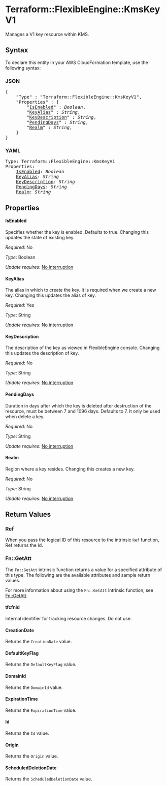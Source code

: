 # Terraform::FlexibleEngine::KmsKeyV1

Manages a V1 key resource within KMS.

## Syntax

To declare this entity in your AWS CloudFormation template, use the following syntax:

### JSON

<pre>
{
    "Type" : "Terraform::FlexibleEngine::KmsKeyV1",
    "Properties" : {
        "<a href="#isenabled" title="IsEnabled">IsEnabled</a>" : <i>Boolean</i>,
        "<a href="#keyalias" title="KeyAlias">KeyAlias</a>" : <i>String</i>,
        "<a href="#keydescription" title="KeyDescription">KeyDescription</a>" : <i>String</i>,
        "<a href="#pendingdays" title="PendingDays">PendingDays</a>" : <i>String</i>,
        "<a href="#realm" title="Realm">Realm</a>" : <i>String</i>,
    }
}
</pre>

### YAML

<pre>
Type: Terraform::FlexibleEngine::KmsKeyV1
Properties:
    <a href="#isenabled" title="IsEnabled">IsEnabled</a>: <i>Boolean</i>
    <a href="#keyalias" title="KeyAlias">KeyAlias</a>: <i>String</i>
    <a href="#keydescription" title="KeyDescription">KeyDescription</a>: <i>String</i>
    <a href="#pendingdays" title="PendingDays">PendingDays</a>: <i>String</i>
    <a href="#realm" title="Realm">Realm</a>: <i>String</i>
</pre>

## Properties

#### IsEnabled

Specifies whether the key is enabled. Defaults to true.
Changing this updates the state of existing key.

_Required_: No

_Type_: Boolean

_Update requires_: [No interruption](https://docs.aws.amazon.com/AWSCloudFormation/latest/UserGuide/using-cfn-updating-stacks-update-behaviors.html#update-no-interrupt)

#### KeyAlias

The alias in which to create the key. It is required when
we create a new key. Changing this updates the alias of key.

_Required_: Yes

_Type_: String

_Update requires_: [No interruption](https://docs.aws.amazon.com/AWSCloudFormation/latest/UserGuide/using-cfn-updating-stacks-update-behaviors.html#update-no-interrupt)

#### KeyDescription

The description of the key as viewed in FlexibleEngine console.
Changing this updates the description of key.

_Required_: No

_Type_: String

_Update requires_: [No interruption](https://docs.aws.amazon.com/AWSCloudFormation/latest/UserGuide/using-cfn-updating-stacks-update-behaviors.html#update-no-interrupt)

#### PendingDays

Duration in days after which the key is deleted
after destruction of the resource, must be between 7 and 1096 days. Defaults to 7.
It only be used when delete a key.

_Required_: No

_Type_: String

_Update requires_: [No interruption](https://docs.aws.amazon.com/AWSCloudFormation/latest/UserGuide/using-cfn-updating-stacks-update-behaviors.html#update-no-interrupt)

#### Realm

Region where a key resides. Changing this creates a new key.

_Required_: No

_Type_: String

_Update requires_: [No interruption](https://docs.aws.amazon.com/AWSCloudFormation/latest/UserGuide/using-cfn-updating-stacks-update-behaviors.html#update-no-interrupt)

## Return Values

### Ref

When you pass the logical ID of this resource to the intrinsic `Ref` function, Ref returns the Id.

### Fn::GetAtt

The `Fn::GetAtt` intrinsic function returns a value for a specified attribute of this type. The following are the available attributes and sample return values.

For more information about using the `Fn::GetAtt` intrinsic function, see [Fn::GetAtt](https://docs.aws.amazon.com/AWSCloudFormation/latest/UserGuide/intrinsic-function-reference-getatt.html).

#### tfcfnid

Internal identifier for tracking resource changes. Do not use.

#### CreationDate

Returns the <code>CreationDate</code> value.

#### DefaultKeyFlag

Returns the <code>DefaultKeyFlag</code> value.

#### DomainId

Returns the <code>DomainId</code> value.

#### ExpirationTime

Returns the <code>ExpirationTime</code> value.

#### Id

Returns the <code>Id</code> value.

#### Origin

Returns the <code>Origin</code> value.

#### ScheduledDeletionDate

Returns the <code>ScheduledDeletionDate</code> value.

